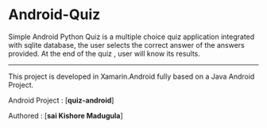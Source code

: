 # Android-Quiz

Simple Android Python Quiz is a multiple choice quiz application integrated with sqlite database, the user selects the correct answer of the answers provided.  At the end of the quiz , user will know its results.

****

This project is developed in Xamarin.Android fully based on a Java Android Project.


Android Project  : [**quiz-android**]

Authored         : [**sai Kishore Madugula**]


